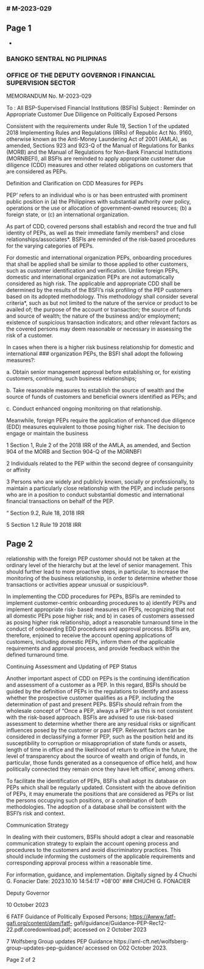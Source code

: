 ### # M-2023-029

## Page 1

*

### BANGKO SENTRAL NG PILIPINAS

### OFFICE OF THE DEPUTY GOVERNOR I FINANCIAL SUPERVISION SECTOR

MEMORANDUM No. M-2023-029

To : All BSP-Supervised Financial Institutions (BSFIs) Subject : Reminder on Appropriate Customer Due Diligence on Politically Exposed Persons

Consistent with the requirements under Rule 19, Section 1 of the updated 2018 Implementing Rules and Regulations (IRRs) of Republic Act No. 9160, otherwise known as the Anti-Money Laundering Act of 2001 (AMLA), as amended, Sections 923 and 923-Q of the Manual of Regulations for Banks (MORB) and the Manual of Regulations for Non-Bank Financial Institutions (MORNBEFI), all BSFls are reminded to apply appropriate customer due diligence (CDD) measures and other related obligations on customers that are considered as PEPs.

Definition and Clarification on CDD Measures for PEPs

PEP’ refers to an individual who is or has been entrusted with prominent public position in (a) the Philippines with substantial authority over policy, operations or the use or allocation of government-owned resources; (b) a foreign state, or (c) an international organization.

As part of CDD, covered persons shall establish and record the true and full identity of PEPs, as well as their immediate family members? and close relationships/associates*. BSFls are reminded of the risk-based procedures for the varying categories of PEPs.

For domestic and international organization PEPs, onboarding procedures that shall be applied shall be similar to those applied to other customers, such as customer identification and verification. Unlike foreign PEPs, domestic and international organization PEPs are not automatically considered as high risk. The applicable and appropriate CDD shall be determined by the results of the BSFI’s risk profiling of the PEP customers based on its adopted methodology. This methodology shall consider several criteria*, such as but not limited to the nature of the service or product to be availed of; the purpose of the account or transaction; the source of funds and source of wealth; the nature of the business and/or employment; existence of suspicious transaction indicators; and other relevant factors as the covered persons may deem reasonable or necessary in assessing the risk of a customer.

In cases when there is a higher risk business relationship for domestic and international ### organization PEPs, the BSFI shall adopt the following measures?:

a. Obtain senior management approval before establishing or, for existing customers, continuing, such business relationships;

b. Take reasonable measures to establish the source of wealth and the source of funds of customers and beneficial owners identified as PEPs; and

c. Conduct enhanced ongoing monitoring on that relationship.

Meanwhile, foreign PEPs require the application of enhanced due diligence (EDD) measures equivalent to those posing higher risk. The decision to engage or maintain the business

1 Section 1, Rule 2 of the 2018 IRR of the AMLA, as amended, and Section 904 of the MORB and Section 904-Q of the MORNBFI

2 Individuals related to the PEP within the second degree of consanguinity or affinity

3 Persons who are widely and publicly known, socially or professionally, to maintain a particularly close relationship with the PEP, and include persons who are in a position to conduct substantial domestic and international financial transactions on behalf of the PEP.

“ Section 9.2, Rule 18, 2018 IRR

5 Section 1.2 Rule 19 2018 IRR

## Page 2

relationship with the foreign PEP customer should not be taken at the ordinary level of the hierarchy but at the level of senior management. This should further lead to more proactive steps, in particular, to increase the monitoring of the business relationship, in order to determine whether those transactions or activities appear unusual or suspicious®.

In implementing the CDD procedures for PEPs, BSFls are reminded to implement customer-centric onboarding procedures to a) identify PEPs and implement appropriate risk- based measures on PEPs, recognizing that not all domestic PEPs pose higher risk; and b) in cases of customers assessed as posing higher risk relationship, adopt a reasonable turnaround time in the conduct of onboarding EDD procedures and approval process. BSFls are, therefore, enjoined to receive the account opening applications of customers, including domestic PEPs, inform them of the applicable requirements and approval process, and provide feedback within the defined turnaround time.

Continuing Assessment and Updating of PEP Status

Another important aspect of CDD on PEPs is the continuing identification and assessment of a customer as a PEP. In this regard, BSFls should be guided by the definition of PEPs in the regulations to identify and assess whether the prospective customer qualifies as a PEP, including the determination of past and present PEPs. BSFls should refrain from the wholesale concept of “Once a PEP, always a PEP” as this is not consistent with the risk-based approach. BSFls are advised to use risk-based assessment to determine whether there are any residual risks or significant influences posed by the customer or past PEP. Relevant factors can be considered in declassifying a former PEP, such as the position held and its susceptibility to corruption or misappropriation of state funds or assets, length of time in office and the likelihood of return to office in the future, the level of transparency about the source of wealth and origin of funds, in particular, those funds generated as a consequence of office held, and how politically connected they remain once they have left office’, among others.

To facilitate the identification of PEPs, BSFls shall adopt its database on PEPs which shall be regularly updated. Consistent with the above definition of PEPs, it may enumerate the positions that are considered as PEPs or list the persons occupying such positions, or a combination of both methodologies. The adoption of a database shall be consistent with the BSFI’s risk and context.

Communication Strategy

In dealing with their customers, BSFls should adopt a clear and reasonable communication strategy to explain the account opening process and procedures to the customers and avoid discriminatory practices. This should include informing the customers of the applicable requirements and corresponding approval process within a reasonable time.

For information, guidance, and implementation. Digitally signed by 4 Chuchi G. Fonacier Date: 2023.10.10 14:54:17 +08'00' ### CHUCHI G. FONACIER

Deputy Governor

10 October 2023

6 FATF Guidance of Politically Exposed Persons; https://Awww.fatf-gafi.org/content/dam/fatf- gafi/guidance/Guidance-PEP-Rec12-22.pdf.coredownload.pdf; accessed on 2 October 2023

7 Wolfsberg Group updates PEP Guidance hitps://aml-cft.net/wolfsberg-group-updates-pep-guidance/ accessed on O02 October 2023.

Page 2 of 2 